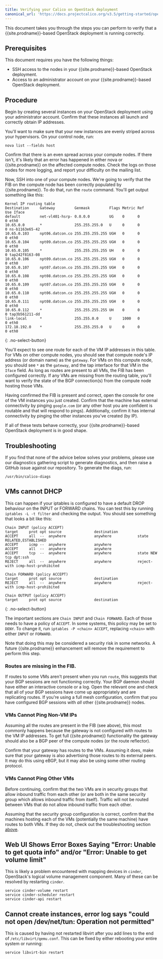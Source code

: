 ```yaml
---
title: Verifying your Calico on OpenStack deployment
canonical_url: 'https://docs.projectcalico.org/v3.5/getting-started/openstack/verification'
---
```


This document takes you through the steps you can perform to verify that
a {{site.prodname}}-based OpenStack deployment is running correctly.

## Prerequisites

This document requires you have the following things:

-   SSH access to the nodes in your {{site.prodname}}-based OpenStack deployment.
-   Access to an administrator account on your {{site.prodname}}-based
    OpenStack deployment.

## Procedure

Begin by creating several instances on your OpenStack deployment using
your administrator account. Confirm that these instances all launch and
correctly obtain IP addresses.

You'll want to make sure that your new instances are evenly striped
across your hypervisors. On your control node, run:

```
nova list --fields host
```

Confirm that there is an even spread across your compute nodes. If there
isn't, it's likely that an error has happened in either nova or {{site.prodname}}
on the affected compute nodes. Check the logs on those nodes for more
logging, and report your difficulty on the mailing list.

Now, SSH into one of your compute nodes. We're going to verify that the
FIB on the compute node has been correctly populated by {{site.prodname}}. To do
that, run the `route` command. You'll get output something like this:

```
Kernel IP routing table
Destination     Gateway         Genmask         Flags Metric Ref    Use Iface
default         net-vl401-hsrp- 0.0.0.0         UG    0      0        0 eth0
10.65.0.0       *               255.255.255.0   U     0      0        0 ns-b1163e65-42
10.65.0.103     npt06.datcon.co 255.255.255.255 UGH   0      0        0 eth0
10.65.0.104     npt09.datcon.co 255.255.255.255 UGH   0      0        0 eth0
10.65.0.105     *               255.255.255.255 UH    0      0        0 tap242f8163-08
10.65.0.106     npt09.datcon.co 255.255.255.255 UGH   0      0        0 eth0
10.65.0.107     npt07.datcon.co 255.255.255.255 UGH   0      0        0 eth0
10.65.0.108     npt08.datcon.co 255.255.255.255 UGH   0      0        0 eth0
10.65.0.109     npt07.datcon.co 255.255.255.255 UGH   0      0        0 eth0
10.65.0.110     npt06.datcon.co 255.255.255.255 UGH   0      0        0 eth0
10.65.0.111     npt08.datcon.co 255.255.255.255 UGH   0      0        0 eth0
10.65.0.112     *               255.255.255.255 UH    0      0        0 tap3b561211-dd
link-local      *               255.255.0.0     U     1000   0        0 eth0
172.18.192.0    *               255.255.255.0   U     0      0        0 eth0
```
{: .no-select-button}

You'll expect to see one route for each of the VM IP addresses in this
table. For VMs on other compute nodes, you should see that compute
node's IP address (or domain name) as the `gateway`. For VMs on this
compute node, you should see `*` as the `gateway`, and the tap interface
for that VM in the `Iface` field. As long as routes are present to all
VMs, the FIB has been configured correctly. If any VMs are missing from
the routing table, you'll want to verify the state of the BGP
connection(s) from the compute node hosting those VMs.

Having confirmed the FIB is present and correct, open the console for
one of the VM instances you just created. Confirm that the machine has
external connectivity by pinging `google.com` (or any other host you are
confident is routable and that will respond to pings). Additionally,
confirm it has internal connectivity by pinging the other instances
you've created (by IP).

If all of these tests behave correctly, your {{site.prodname}}-based OpenStack
deployment is in good shape.

## Troubleshooting

If you find that none of the advice below solves your problems, please
use our diagnostics gathering script to generate diagnostics, and then
raise a GitHub issue against our repository. To generate the diags, run:

```
/usr/bin/calico-diags
```

VMs cannot DHCP
---------------

This can happen if your iptables is configured to have a default DROP
behaviour on the INPUT or FORWARD chains. You can test this by running
`iptables -L -t filter` and checking the output. You should see
something that looks a bit like this:

```
Chain INPUT (policy ACCEPT)
target     prot opt source               destination
ACCEPT     all  --  anywhere             anywhere            state RELATED,ESTABLISHED
ACCEPT     icmp --  anywhere             anywhere
ACCEPT     all  --  anywhere             anywhere
ACCEPT     tcp  --  anywhere             anywhere            state NEW tcp dpt:ssh
REJECT     all  --  anywhere             anywhere            reject-with icmp-host-prohibited

Chain FORWARD (policy ACCEPT)
target     prot opt source               destination
REJECT     all  --  anywhere             anywhere            reject-with icmp-host-prohibited

Chain OUTPUT (policy ACCEPT)
target     prot opt source               destination
```
{: .no-select-button}

The important sections are `Chain INPUT` and `Chain FORWARD`. Each of
those needs to have a policy of `ACCEPT`. In some systems, this policy
may be set to `DENY`. To change it, run `iptables -P <chain> ACCEPT`,
replacing `<chain>` with either `INPUT` or `FORWARD`.

Note that doing this may be considered a security risk in some networks.
A future {{site.prodname}} enhancement will remove the requirement to perform this
step.

### Routes are missing in the FIB.

If routes to some VMs aren't present when you run `route`, this suggests
that your BGP sessions are not functioning correctly. Your BGP daemon
should have either an interactive console or a log. Open the relevant
one and check that all of your BGP sessions have come up appropriately
and are replicating routes. If you're using a full mesh configuration,
confirm that you have configured BGP sessions with *all* other {{site.prodname}}
nodes.

### VMs Cannot Ping Non-VM IPs

Assuming all the routes are present in the FIB (see above), this most
commonly happens because the gateway is not configured with routes to
the VM IP addresses. To get full {{site.prodname}} functionality the gateway should
also be a BGP peer of the compute nodes (or the route reflector).

Confirm that your gateway has routes to the VMs. Assuming it does, make
sure that your gateway is also advertising those routes to its external
peers. It may do this using eBGP, but it may also be using some other
routing protocol.

### VMs Cannot Ping Other VMs

Before continuing, confirm that the two VMs are in security groups that
allow inbound traffic from each other (or are both in the same security
group which allows inbound traffic from itself). Traffic will not be
routed between VMs that do not allow inbound traffic from each other.

Assuming that the security group configuration is correct, confirm that
the machines hosting each of the VMs (potentially the same machine) have
routes to both VMs. If they do not, check out the troubleshooting
section [above](#routes-are-missing-in-the-fib).

Web UI Shows Error Boxes Saying "Error: Unable to get quota info" and/or "Error: Unable to get volume limit"
------------------------------------------------------------------------------------------------------------

This is likely a problem encountered with mapping devices in `cinder`,
OpenStack's logical volume management component. Many of these can be
resolved by restarting `cinder`.

```
service cinder-volume restart
service cinder-scheduler restart
service cinder-api restart
```

Cannot create instances, error log says "could not open /dev/net/tun: Operation not permitted"
----------------------------------------------------------------------------------------------

This is caused by having not restarted libvirt after you add lines to
the end of `/etc/libvirt/qemu.conf`. This can be fixed by either
rebooting your entire system or running:

```
service libvirt-bin restart
```
